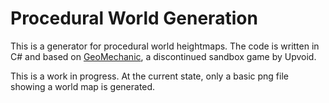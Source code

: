 # Procedural World Generation

This is a generator for procedural world heightmaps.
The code is written in C# and based on [GeoMechanic](http://upvoid.com), a
discontinued sandbox game by Upvoid.

This is a work in progress. At the current state, only a basic png file showing a world map is generated.
